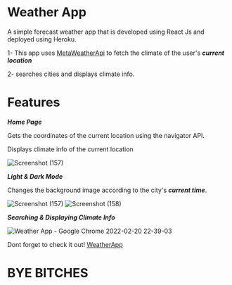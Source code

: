 
# Weather App
A simple forecast weather app that is developed using React Js and deployed using Heroku.

1- This app uses [MetaWeatherApi](https://www.metaweather.com/api/) to fetch the climate of the user's ***current location*** 

2- searches cities and displays climate info.

# Features
***Home Page***

Gets the coordinates of the current location using the navigator API. 

Displays climate info of the current location

![Screenshot (157)](https://user-images.githubusercontent.com/71923204/154864392-64e913cf-df73-4aa6-9b39-036ba2917961.png)

***Light & Dark Mode***

Changes the background image according to the city's ***current time***.

![Screenshot (157)](https://user-images.githubusercontent.com/71923204/154864392-64e913cf-df73-4aa6-9b39-036ba2917961.png)
![Screenshot (158)](https://user-images.githubusercontent.com/71923204/154864488-168f3f0f-1e68-44f1-bd10-1962537591cf.png)

***Searching & Displaying Climate Info***

![Weather App - Google Chrome 2022-02-20 22-39-03](https://user-images.githubusercontent.com/71923204/154864809-aa8c86f4-28a7-4186-9dd3-1668b4e26d18.gif)

Dont forget to check it out! [WeatherApp](https://weather-app92.herokuapp.com/)

# BYE BITCHES
